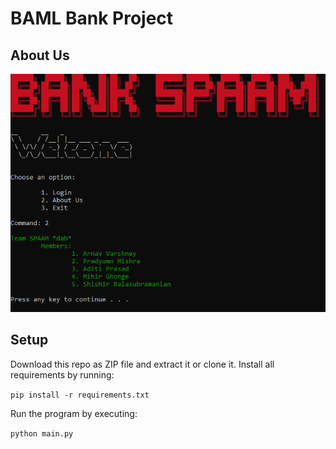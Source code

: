 # BAML Bank Project

## About Us

<img src='about.png'>

## Setup

Download this repo as ZIP file and extract it or clone it.
Install all requirements by running:

`pip install -r requirements.txt`

Run the program by executing:

`python main.py`
